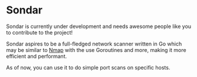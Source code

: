 # Sondar

Sondar is currently under development and needs awesome people like you to contribute to the project!

Sondar aspires to be a full-fledged network scanner written in Go which may be similar to [Nmap](https://github.com/nmap/nmap) with the use Goroutines and more, making it more efficient and performant.

As of now, you can use it to do simple port scans on specific hosts.
